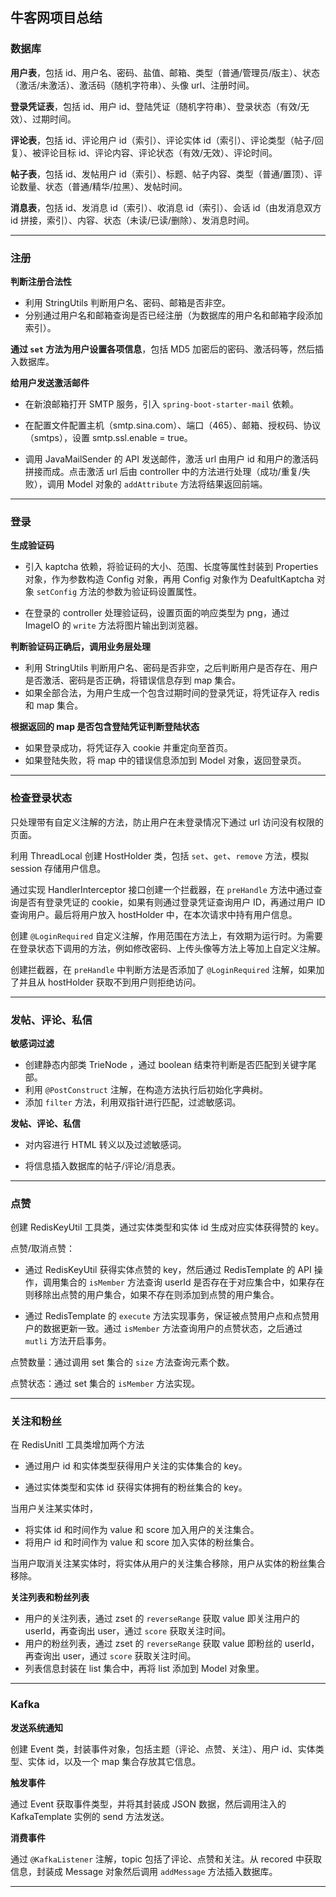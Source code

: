 ## 牛客网项目总结

### 数据库

**用户表**，包括 id、用户名、密码、盐值、邮箱、类型（普通/管理员/版主）、状态（激活/未激活）、激活码（随机字符串）、头像 url、注册时间。

**登录凭证表**，包括 id、用户 id、登陆凭证（随机字符串）、登录状态（有效/无效）、过期时间。

**评论表**，包括 id、评论用户 id（索引）、评论实体 id（索引）、评论类型（帖子/回复）、被评论目标 id、评论内容、评论状态（有效/无效）、评论时间。

**帖子表**，包括 id、发帖用户 id（索引）、标题、帖子内容、类型（普通/置顶）、评论数量、状态（普通/精华/拉黑）、发帖时间。

**消息表**，包括 id、发消息 id（索引）、收消息 id（索引）、会话 id（由发消息双方 id 拼接，索引）、内容、状态（未读/已读/删除）、发消息时间。

---

### 注册

**判断注册合法性**

- 利用 StringUtils 判断用户名、密码、邮箱是否非空。
- 分别通过用户名和邮箱查询是否已经注册（为数据库的用户名和邮箱字段添加索引）。

**通过 `set` 方法为用户设置各项信息**，包括 MD5 加密后的密码、激活码等，然后插入数据库。

**给用户发送激活邮件**

- 在新浪邮箱打开 SMTP 服务，引入 `spring-boot-starter-mail` 依赖。

- 在配置文件配置主机（smtp.sina.com）、端口（465）、邮箱、授权码、协议（smtps），设置 smtp.ssl.enable = true。

- 调用 JavaMailSender 的 API 发送邮件，激活 url 由用户 id 和用户的激活码拼接而成。点击激活 url 后由 controller 中的方法进行处理（成功/重复/失败），调用 Model 对象的 `addAttribute` 方法将结果返回前端。

---

### 登录

**生成验证码**

- 引入 kaptcha 依赖，将验证码的大小、范围、长度等属性封装到 Properties 对象，作为参数构造 Config 对象，再用 Config 对象作为 DeafultKaptcha 对象  `setConfig` 方法的参数为验证码设置属性。

- 在登录的 controller 处理验证码，设置页面的响应类型为 png，通过 ImageIO 的 `write` 方法将图片输出到浏览器。

**判断验证码正确后，调用业务层处理**

- 利用 StringUtils 判断用户名、密码是否非空，之后判断用户是否存在、用户是否激活、密码是否正确，将错误信息存到 map 集合。
- 如果全部合法，为用户生成一个包含过期时间的登录凭证，将凭证存入 redis 和 map 集合。

**根据返回的 map 是否包含登陆凭证判断登陆状态**

- 如果登录成功，将凭证存入 cookie 并重定向至首页。
- 如果登陆失败，将 map 中的错误信息添加到 Model 对象，返回登录页。

---

### 检查登录状态

只处理带有自定义注解的方法，防止用户在未登录情况下通过 url 访问没有权限的页面。

利用 ThreadLocal 创建 HostHolder 类，包括 `set`、`get`、`remove` 方法，模拟 session 存储用户信息。

通过实现 HandlerInterceptor 接口创建一个拦截器，在 `preHandle` 方法中通过查询是否有登录凭证的 cookie，如果有则通过登录凭证查询用户 ID，再通过用户 ID 查询用户。最后将用户放入 hostHolder 中，在本次请求中持有用户信息。

创建 `@LoginRequired` 自定义注解，作用范围在方法上，有效期为运行时。为需要在登录状态下调用的方法，例如修改密码、上传头像等方法上等加上自定义注解。

创建拦截器，在 `preHandle` 中判断方法是否添加了 `@LoginRequired` 注解，如果加了并且从 hostHolder 获取不到用户则拒绝访问。

---

### 发帖、评论、私信

**敏感词过滤**

- 创建静态内部类 TrieNode ，通过 boolean 结束符判断是否匹配到关键字尾部。
- 利用 `@PostConstruct` 注解，在构造方法执行后初始化字典树。
- 添加 `filter` 方法，利用双指针进行匹配，过滤敏感词。

**发帖、评论、私信**

- 对内容进行 HTML 转义以及过滤敏感词。

- 将信息插入数据库的帖子/评论/消息表。

---

### 点赞

创建 RedisKeyUtil 工具类，通过实体类型和实体 id 生成对应实体获得赞的 key。

点赞/取消点赞：

- 通过 RedisKeyUtil 获得实体点赞的 key，然后通过 RedisTemplate 的 API 操作，调用集合的 `isMember` 方法查询 userId 是否存在于对应集合中，如果存在则移除出点赞的用户集合，如果不存在则添加到点赞的用户集合。

- 通过 RedisTemplate 的 `execute` 方法实现事务，保证被点赞用户点和点赞用户的数据更新一致。通过 `isMember` 方法查询用户的点赞状态，之后通过 `mutli` 方法开启事务。

点赞数量：通过调用 set 集合的 `size` 方法查询元素个数。

点赞状态：通过 set 集合的 `isMember` 方法实现。

---

### 关注和粉丝

在 RedisUnitl 工具类增加两个方法

- 通过用户 id 和实体类型获得用户关注的实体集合的 key。

- 通过实体类型和实体 id 获得实体拥有的粉丝集合的 key。

当用户关注某实体时，

- 将实体 id 和时间作为 value 和 score 加入用户的关注集合。
- 将用户 id 和时间作为 value 和 score 加入实体的粉丝集合。

当用户取消关注某实体时，将实体从用户的关注集合移除，用户从实体的粉丝集合移除。

**关注列表和粉丝列表**

- 用户的关注列表，通过 zset 的  `reverseRange` 获取 value 即关注用户的 userId，再查询出 user，通过 `score` 获取关注时间。
- 用户的粉丝列表，通过 zset 的  `reverseRange` 获取 value 即粉丝的 userId，再查询出 user，通过 `score` 获取关注时间。
- 列表信息封装在 list 集合中，再将 list 添加到 Model 对象里。

---

### Kafka

**发送系统通知**

创建 Event 类，封装事件对象，包括主题（评论、点赞、关注）、用户 id、实体类型、实体 id，以及一个 map 集合存放其它信息。

**触发事件**

通过 Event 获取事件类型，并将其封装成 JSON 数据，然后调用注入的 KafkaTemplate 实例的 send 方法发送。

**消费事件**

通过 `@KafkaListener` 注解，topic 包括了评论、点赞和关注。从 recored 中获取信息，封装成 Message 对象然后调用 `addMessage` 方法插入数据库。

---







